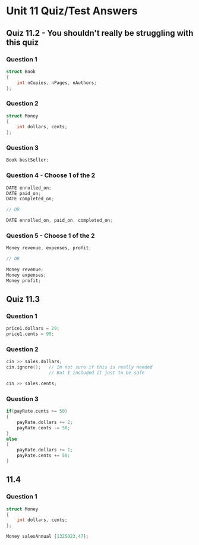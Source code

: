 # Unit 11 Quiz/Test Answers
## Quiz 11.2 - You shouldn't really be struggling with this quiz
### Question 1
```c++
struct Book
{
    int nCopies, nPages, nAuthors;
};
```

### Question 2
```c++
struct Money 
{
    int dollars, cents;
};
```

### Question 3
```c++
Book bestSeller;
```

### Question 4 - Choose 1 of the 2
```c++
DATE enrolled_on;
DATE paid_on;
DATE completed_on;

// OR

DATE enrolled_on, paid_on, completed_on;
```

### Question 5 - Choose 1 of the 2
```c++
Money revenue, expenses, profit;

// OR

Money revenue;
Money expenses;
Money profit;
```

## Quiz 11.3
### Question 1
```c++
price1.dollars = 29;
price1.cents = 95;
```

### Question 2
```c++
cin >> sales.dollars;
cin.ignore();   // Im not sure if this is really needed
				// But I included it just to be safe

cin >> sales.cents;
```

### Question 3
```c++
if(payRate.cents >= 50)
{
    payRate.dollars += 2;
    payRate.cents -= 50;
}
else
{
    payRate.dollars += 1;
    payRate.cents += 50;
}
```

## 11.4
### Question 1
```c++
struct Money
{
    int dollars, cents;
};

Money salesAnnual {1325023,47};

```